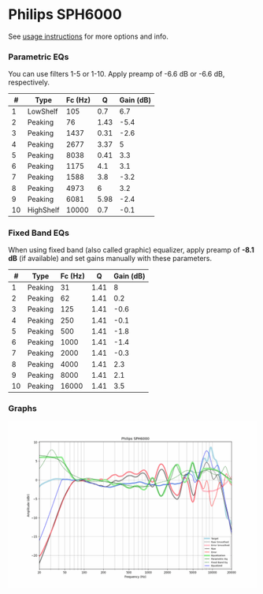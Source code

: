 # Philips SPH6000
See [usage instructions](https://github.com/jaakkopasanen/AutoEq#usage) for more options and info.

### Parametric EQs
You can use filters 1-5 or 1-10. Apply preamp of -6.6 dB or -6.6 dB, respectively.

|   # | Type      |   Fc (Hz) |    Q |   Gain (dB) |
|-----|-----------|-----------|------|-------------|
|   1 | LowShelf  |       105 | 0.7  |         6.7 |
|   2 | Peaking   |        76 | 1.43 |        -5.4 |
|   3 | Peaking   |      1437 | 0.31 |        -2.6 |
|   4 | Peaking   |      2677 | 3.37 |         5   |
|   5 | Peaking   |      8038 | 0.41 |         3.3 |
|   6 | Peaking   |      1175 | 4.1  |         3.1 |
|   7 | Peaking   |      1588 | 3.8  |        -3.2 |
|   8 | Peaking   |      4973 | 6    |         3.2 |
|   9 | Peaking   |      6081 | 5.98 |        -2.4 |
|  10 | HighShelf |     10000 | 0.7  |        -0.1 |

### Fixed Band EQs
When using fixed band (also called graphic) equalizer, apply preamp of **-8.1 dB** (if available) and set gains manually with these parameters.

|   # | Type    |   Fc (Hz) |    Q |   Gain (dB) |
|-----|---------|-----------|------|-------------|
|   1 | Peaking |        31 | 1.41 |         8   |
|   2 | Peaking |        62 | 1.41 |         0.2 |
|   3 | Peaking |       125 | 1.41 |        -0.6 |
|   4 | Peaking |       250 | 1.41 |        -0.1 |
|   5 | Peaking |       500 | 1.41 |        -1.8 |
|   6 | Peaking |      1000 | 1.41 |        -1.4 |
|   7 | Peaking |      2000 | 1.41 |        -0.3 |
|   8 | Peaking |      4000 | 1.41 |         2.3 |
|   9 | Peaking |      8000 | 1.41 |         2.1 |
|  10 | Peaking |     16000 | 1.41 |         3.5 |

### Graphs
![](./Philips%20SPH6000.png)

